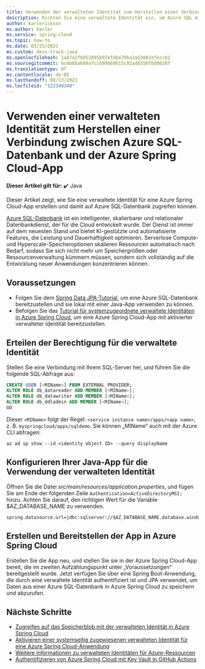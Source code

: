 ```yaml
---
title: Verwenden der verwalteten Identität zum Herstellen einer Verbindung zwischen Azure SQL und der Azure Spring Cloud-App
description: Richten Sie eine verwaltete Identität ein, um Azure SQL mit einer Azure Spring Cloud-App zu verbinden.
author: karlerickson
ms.author: karler
ms.service: spring-cloud
ms.topic: how-to
ms.date: 03/25/2021
ms.custom: devx-track-java
ms.openlocfilehash: 1a87a2f0d52895b97efdbe79ba3a53082efeccb2
ms.sourcegitcommit: 6c6b8ba688a7cc699b68615c92adb550fbd0610f
ms.translationtype: HT
ms.contentlocale: de-DE
ms.lasthandoff: 08/13/2021
ms.locfileid: "122340340"
---
```

# <a name="use-a-managed-identity-to-connect-azure-sql-database-to-an-azure-spring-cloud-app"></a>Verwenden einer verwalteten Identität zum Herstellen einer Verbindung zwischen Azure SQL-Datenbank und der Azure Spring Cloud-App

**Dieser Artikel gilt für:** ✔️ Java

Dieser Artikel zeigt, wie Sie eine verwaltete Identität für eine Azure Spring Cloud-App erstellen und damit auf Azure SQL-Datenbank zugreifen können.

[Azure SQL-Datenbank](https://azure.microsoft.com/services/sql-database/) ist ein intelligenter, skalierbarer und relationaler Datenbankdienst, der für die Cloud entwickelt wurde. Der Dienst ist immer auf dem neuesten Stand und bietet KI-gestützte und automatisierte Features, die Leistung und Dauerhaftigkeit optimieren. Serverlose Compute- und Hyperscale-Speicheroptionen skalieren Ressourcen automatisch nach Bedarf, sodass Sie sich nicht mehr um Speichergrößen oder Ressourcenverwaltung kümmern müssen, sondern sich vollständig auf die Entwicklung neuer Anwendungen konzentrieren können.

## <a name="prerequisites"></a>Voraussetzungen

* Folgen Sie dem [Spring Data JPA-Tutorial](/azure/developer/java/spring-framework/configure-spring-data-jpa-with-azure-sql-server), um eine Azure SQL-Datenbank bereitzustellen und sie lokal mit einer Java-App verwenden zu können.
* Befolgen Sie das [Tutorial für systemzugeordnete verwaltete Identitäten in Azure Spring Cloud](./how-to-enable-system-assigned-managed-identity.md), um eine Azure Spring Cloud-App mit aktivierter verwalteter Identität bereitzustellen.

## <a name="grant-permission-to-the-managed-identity"></a>Erteilen der Berechtigung für die verwaltete Identität

Stellen Sie eine Verbindung mit Ihrem SQL-Server her, und führen Sie die folgende SQL-Abfrage aus:

```sql
CREATE USER [<MIName>] FROM EXTERNAL PROVIDER;
ALTER ROLE db_datareader ADD MEMBER [<MIName>];
ALTER ROLE db_datawriter ADD MEMBER [<MIName>];
ALTER ROLE db_ddladmin ADD MEMBER [<MIName>];
GO
```

Dieser `<MIName>` folgt der Regel: `<service instance name>/apps/<app name>`, z. B. `myspringcloud/apps/sqldemo`. Sie können „MIName“ auch mit der Azure CLI abfragen:

```azurecli
az ad sp show --id <identity object ID> --query displayName
```

## <a name="configure-your-java-app-to-use-managed-identity"></a>Konfigurieren Ihrer Java-App für die Verwendung der verwalteten Identität

Öffnen Sie die Datei *src/main/resources/application.properties*, und fügen Sie am Ende der folgenden Zeile `Authentication=ActiveDirectoryMSI;` hinzu. Achten Sie darauf, den richtigen Wert für die Variable $AZ_DATABASE_NAME zu verwenden.

```properties
spring.datasource.url=jdbc:sqlserver://$AZ_DATABASE_NAME.database.windows.net:1433;database=demo;encrypt=true;trustServerCertificate=false;hostNameInCertificate=*.database.windows.net;loginTimeout=30;Authentication=ActiveDirectoryMSI;
```

## <a name="build-and-deploy-the-app-to-azure-spring-cloud"></a>Erstellen und Bereitstellen der App in Azure Spring Cloud

Erstellen Sie die App neu, und stellen Sie sie in der Azure Spring Cloud-App bereit, die im zweiten Aufzählungspunkt unter „Voraussetzungen“ bereitgestellt wurde. Jetzt verfügen Sie über eine Spring Boot-Anwendung, die durch eine verwaltete Identität authentifiziert ist und JPA verwendet, um Daten aus einer Azure SQL-Datenbank in Azure Spring Cloud zu speichern und abzurufen.

## <a name="next-steps"></a>Nächste Schritte

* [Zugreifen auf das Speicherblob mit der verwalteten Identität in Azure Spring Cloud](https://github.com/Azure-Samples/Azure-Spring-Cloud-Samples/tree/master/managed-identity-storage-blob)
* [Aktivieren einer systemseitig zugewiesenen verwalteten Identität für eine Azure Spring Cloud-Anwendung](./how-to-enable-system-assigned-managed-identity.md)
* [Weitere Informationen zu verwalteten Identitäten für Azure-Ressourcen](https://github.com/MicrosoftDocs/azure-docs/blob/master/articles/active-directory/managed-identities-azure-resources/overview.md)
* [Authentifizieren von Azure Spring Cloud mit Key Vault in GitHub Actions](./github-actions-key-vault.md)
